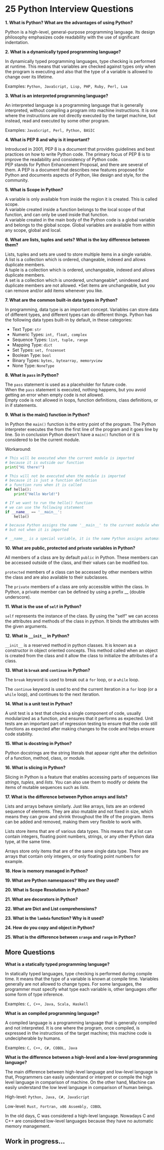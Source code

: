 # 25 Python Interview Questions

**1. What is Python? What are the advantages of using Python?**

Python is a high-level, general-purpose programming language. Its design philosophy emphasizes code readability with the use of significant indentation.

**2. What is a dynamically typed programming language?**

In dynamically typed programming languages, type checking is performed at runtime. This means that variables are checked against types only when the program is executing and also that the type of a variable is allowed to change over its lifetime.

Examples: ```Python, JavaScript, Lisp, PHP, Ruby, Perl, Lua```

**3. What is an interpreted programming language?**

An interpreted language is a programming language that is generally interpreted, without compiling a program into machine instructions. It is one where the instructions are not directly executed by the target machine, but instead, read and executed by some other program.

Examples: ```JavaScript, Perl, Python, BASIC```

**4. What is PEP 8 and why is it important?**

Introduced in 2001, PEP 8 is a document that provides guidelines and best practices on how to write Python code. The primary focus of PEP 8 is to improve the readability and consistency of Python code.  
PEP stands for Python Enhancement Proposal, and there are several of them. A PEP is a document that describes new features proposed for Python and documents aspects of Python, like design and style, for the community.

**5. What is Scope in Python?**

A variable is only available from inside the region it is created. This is called scope.  
A variable created inside a function belongs to the local scope of that function, and can only be used inside that function.  
A variable created in the main body of the Python code is a global variable and belongs to the global scope. Global variables are available from within any scope, global and local.

**6. What are lists, tuples and sets? What is the key difference between them?**

Lists, tuples and sets are used to store multiple items in a single variable.  
A list is a collection which is ordered, changeable, indexed and allows duplicate members.  
A tuple is a collection which is ordered, unchangeable, indexed and allows duplicate members.  
A set is a collection which is unordered, unchangeable*, unindexed and duplicate members are not allowed. *Set items are unchangeable, but you can remove and/or add items whenever you like.

**7. What are the common built-in data types in Python?**

In programming, data type is an important concept. Variables can store data of different types, and different types can do different things. Python has the following data types built-in by default, in these categories:

* Text Type: ```str```
* Numeric Types: ```int, float, complex```
* Sequence Types: ```list, tuple, range```
* Mapping Type: ```dict```
* Set Types: ```set, frozenset```
* Boolean Type: ```bool```
* Binary Types: ```bytes, bytearray, memoryview```
* None Type: ```NoneType```

**8. What is ```pass``` in Python?**

The ```pass``` statement is used as a placeholder for future code.  
When the ```pass``` statement is executed, nothing happens, but you avoid getting an error when empty code is not allowed.  
Empty code is not allowed in loops, function definitions, class definitions, or in if statements.

**9. What is the main() function in Python?**

In Python the ```main()``` function is the entry point of the program. The Python interpreter executes the from the first line of the program and it goes line by line.
So in conclusion Python doesn't have a ```main()``` function or it is considered to be the current module.

Workaround:

```python
# This will be executed when the current module is imported
# because it is outside our function
print("Hi there!")

# This will not be executed when the module is imported
# because it is just a function definition
# a function runs when it is called
def hello():
    print("Hello World!")

# If we want to run the hello() function
# we can use the following statement
if __name__ == '__main__':
    hello()

# because Python assigns the name '__main__' to the current module when it is executed directly
# but not when it is imported

# __name__ is a special variable, it is the name Python assigns automatically to the current module
```

**10. What are public, protected and private variables in Python?**

All members of a class are by default ```public``` in Python. These members can be accessed outside of the class, and their values can be modified too.  
  
```protected``` members of a class can be accessed by other members within the class and are also available to their subclasses.  
  
The ```private``` members of a class are only accessible within the class. In Python, a private member can be defined by using a prefix __ (double underscore).

**11. What is the use of ```self``` in Python?**

```self``` represents the instance of the class. By using the "self"  we can access the attributes and methods of the class in python. It binds the attributes with the given arguments.

**12. What is ```__init__``` in Python?**

```__init__``` is a reserved method in python classes. It is known as a constructor in object oriented concepts. This method called when an object is created from the class and it allow the class to initialize the attributes of a class.

**13. What is ```break``` and ```continue``` in Python?**

The ```break``` keyword is used to break out a ```for``` loop, or a ```while``` loop.  
  
The ```continue``` keyword is used to end the current iteration in a ```for``` loop (or a ```while``` loop), and continues to the next iteration.

**14. What is a unit test in Python?**

A unit test is a test that checks a single component of code, usually modularized as a function, and ensures that it performs as expected. Unit tests are an important part of regression testing to ensure that the code still functions as expected after making changes to the code and helps ensure code stability.

**15. What is docstring in Python?**

Python docstrings are the string literals that appear right after the definition of a function, method, class, or module.

**16. What is slicing in Python?**

Slicing in Python is a feature that enables accessing parts of sequences like *strings*, *tuples*, and *lists*. You can also use them to modify or delete the items of mutable sequences such as *lists*.

**17. What is the difference between Python arrays and lists?**

Lists and arrays behave similarly. Just like arrays, lists are an ordered sequence of elements. They are also mutable and not fixed in size, which means they can grow and shrink throughout the life of the program. Items can be added and removed, making them very flexible to work with.  
  
Lists store items that are of various data types. This means that a list can contain integers, floating point numbers, strings, or any other Python data type, at the same time.  
  
Arrays store only items that are of the same single data type. There are arrays that contain only integers, or only floating point numbers for example.

**18. How is memory managed in Python?**

**19. What are Python namespaces? Why are they used?**

**20. What is Scope Resolution in Python?**

**21. What are decorators in Python?**

**22. What are Dict and List comprehensions?**

**23. What is the ```lambda``` function? Why is it used?**

**24. How do you copy and object in Python?**

**25. What is the difference between ```xrange``` and ```range``` in Python?**

## More Questions

**What is a statically typed programming language?**

In statically typed languages, type checking is performed during compile time. It means that the type of a variable is known at compile time. Variables generally are not allowed to change types. For some languages, the programmer must specify what type each variable is, other languages offer some form of type inference.

Examples: ```C, C++, Java, Scala, Haskell```

**What is an compiled programming language?**

A compiled language is a programming language that is generally compiled and not interpreted. It is one where the program, once compiled, is expressed in the instructions of the target machine; this machine code is undecipherable by humans.

Examples: ```C, C++, C#, COBOL, Java```

**What is the difference between a high-level and a low-level programming language?**

The main difference between high-level language and low-level language is that, Programmers can easily understand or interpret or compile the high level language in comparison of machine. On the other hand, Machine can easily understand the low level language in comparison of human beings.

High-level: ```Python, Java, C#, JavaScript```

Low-level: ```Rust, Fortran, x86 Assembly, COBOL```

In the old days, C was considered a high-level language. Nowadays C and C++ are considered low-level languages because they have no automatic memory management.

## Work in progress...
